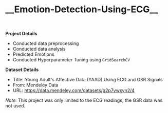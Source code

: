 <h1>__Emotion-Detection-Using-ECG__</h1> <br>

__Project Details__
- Conducted data preprocessing
- Conducted data analysis
- Predicted Emotions
- Conducted Hyperparameter Tuning using ```GridSearchCV```

__Dataset Details__
- Title: Young Adult's Affective Data (YAAD) Using ECG and GSR Signals
- From: Mendeley Data
- URL: https://data.mendeley.com/datasets/g2p7vwxyn2/4

*Note*: This project was only limited to the ECG readings, the GSR data was not used.
